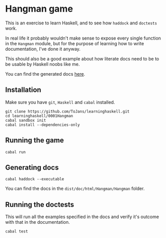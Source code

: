 # Hangman game

This is an exercise to learn Haskell, and to see how `haddock` and `doctests` work.

In real life it probably wouldn't make sense to expose every single function in
the `Hangman` module, but for the purpose of learning how to write documentation,
I've done it anyway.

This should also be a good example about how literate docs need to be to be
usable by Haskell noobs like me.

You can find the generated docs [here](http://users.telenet.be/bull/learninghaskell/0001Hangman/Hangman.html).

## Installation

Make sure you have `git`, `Haskell` and `cabal` installed.

```
git clone https://github.com/ToJans/learninghaskell.git
cd learninghaskell/0001Hangman
cabal sandbox init
cabal install --dependencies-only
```
## Running the game

```
cabal run
```

## Generating docs

```
cabal haddock --executable
```

You can find the docs in the `dist/doc/html/Hangman/Hangman` folder.

## Running the doctests

This will run all the examples specified in the docs and verify
it's outcome with that in the documentation.

```
cabal test
```
